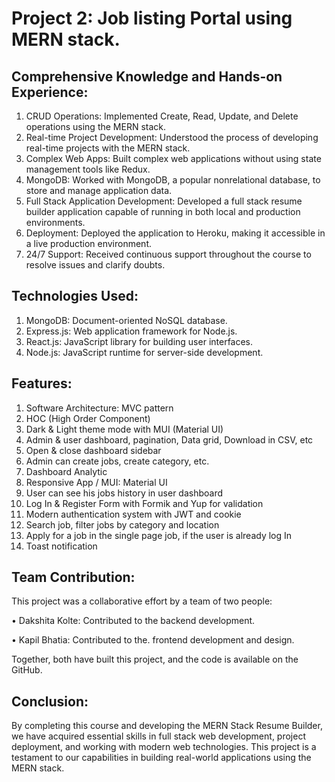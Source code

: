 # Project 2: Job listing Portal using MERN stack.

## Comprehensive Knowledge and Hands-on Experience:
1.	CRUD Operations: Implemented Create, Read, Update, and Delete operations using the MERN stack.
2.	Real-time Project Development: Understood the process of developing real-time projects with the MERN stack.
3.	Complex Web Apps: Built complex web applications without using state management tools like Redux.
4.	MongoDB: Worked with MongoDB, a popular nonrelational database, to store and manage application data.
5.	Full Stack Application Development: Developed a full stack resume builder application capable of running in both local and production environments.
6.	Deployment: Deployed the application to Heroku, making it accessible in a live production environment.
7.	24/7 Support: Received continuous support throughout the course to resolve issues and clarify doubts.

## Technologies Used:
1.	MongoDB: Document-oriented NoSQL database.
2.	Express.js: Web application framework for Node.js.
3.	React.js: JavaScript library for building user interfaces.
4.	Node.js: JavaScript runtime for server-side development.

## Features:
1.	Software Architecture: MVC pattern
2.	HOC (High Order Component)
3.	Dark & Light theme mode with MUI (Material UI)
4.	Admin & user dashboard, pagination, Data grid, Download in CSV, etc
5.	Open & close dashboard sidebar
6.	Admin can create jobs, create category, etc.
7.	Dashboard Analytic
8.	Responsive App / MUI: Material UI
9.	User can see his jobs history in user dashboard
10.	Log In & Register Form with Formik and Yup for validation
11.	Modern authentication system with JWT and cookie
12.	Search job, filter jobs by category and location
13.	Apply for a job in the single page job, if the user is already log In
14.	Toast notification

## Team Contribution:
This project was a collaborative effort by a team of two people:

•	Dakshita Kolte: Contributed to the backend development.

•	Kapil Bhatia: Contributed to the. frontend development and design.

Together, both have built this project, and the code is available on the GitHub.

## Conclusion:
By completing this course and developing the MERN Stack Resume Builder, we have acquired essential skills in full stack web development, project deployment, and working with modern web technologies. This project is a testament to our capabilities in building real-world applications using the MERN stack.

